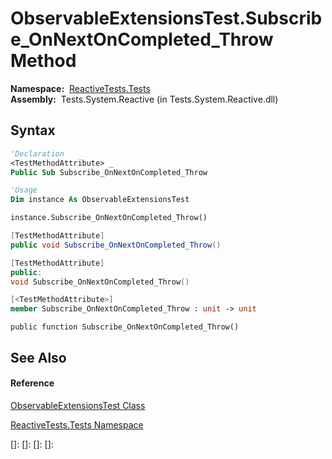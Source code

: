 # ObservableExtensionsTest.Subscribe\_OnNextOnCompleted\_Throw Method

**Namespace:**  [ReactiveTests.Tests](ReactiveTests.Tests\ReactiveTests.Tests.md)  
**Assembly:**  Tests.System.Reactive (in Tests.System.Reactive.dll)

## Syntax

```vb
'Declaration
<TestMethodAttribute> _
Public Sub Subscribe_OnNextOnCompleted_Throw
```

```vb
'Usage
Dim instance As ObservableExtensionsTest

instance.Subscribe_OnNextOnCompleted_Throw()
```

```csharp
[TestMethodAttribute]
public void Subscribe_OnNextOnCompleted_Throw()
```

```c++
[TestMethodAttribute]
public:
void Subscribe_OnNextOnCompleted_Throw()
```

```fsharp
[<TestMethodAttribute>]
member Subscribe_OnNextOnCompleted_Throw : unit -> unit 
```

```jscript
public function Subscribe_OnNextOnCompleted_Throw()
```

## See Also

#### Reference

[ObservableExtensionsTest Class](ObservableExtensionsTest\ObservableExtensionsTest.md)

[ReactiveTests.Tests Namespace](ReactiveTests.Tests\ReactiveTests.Tests.md)

[]: 
[]: 
[]: 
[]: 